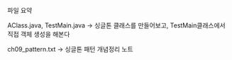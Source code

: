 파일 요약 


AClass.java, TestMain.java -> 싱글톤 클래스를 만들어보고, TestMain클래스에서 직접 객체 생성을 해본다 

ch09_pattern.txt -> 싱글톤 패턴 개념정리 노트 
